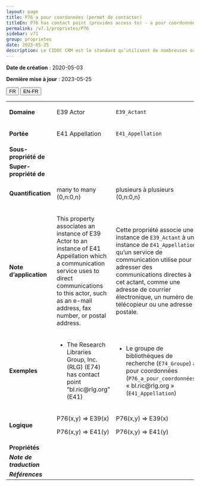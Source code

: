 ```yaml
---
layout: page
title: P76 a pour coordonnées (permet de contacter)
titleEn: P76 has contact point (provides access to) - a pour coordonnées (permet de contacter)
permalink: /v7.1/proprietes/P76
sidebar: v71
group: proprietes
date: 2023-05-25
description: Le CIDOC CRM est le standard qu’utilisent de nombreuses organisations pour l’échange et l’intégration de jeux de données et de spécifications patrimoniales. Il est développé et maintenu à jour exclusivement en anglais par le CRM SIG, un sous-groupe du Conseil international des musées (ICOM). Ceci est une traduction officielle en français développée par la Traduction en français du CIDOC CRM, une initiative qui offre une version française à jour et accessible ouvertement et gratuitement du standard CIDOC CRM et en démocratise l'usage dans la communauté patrimoniale francophone. ------------ The CIDOC CRM is the standard used by many heritage organizations for the exchange and integration of museum collection datasets and specifications. It is developed and maintained exclusively in English by the CRM SIG, a subgroup of the International Council of Museums (ICOM). This is an official translation developed by the Traduction en français du CIDOC CRM, an initiative offering an open, up-to-date, and free French version of the CIDOC CRM standard, and democratizing its use in the francophone heritage community.
---
```


**Date de création** : 2020-05-03

**Dernière mise à jour** : 2023-05-25

<div class="lang-buttons">
 <button id="fr" class="activate">FR</button>
 <button id="en-fr">EN-FR</button>
</div>

<table>
<tbody>
<tr>
<td><strong>Domaine</strong></td>
<td class="en">
<p>E39 Actor</p>
</td>
<td>
<p><code class="language-plaintext highlighter-rouge">E39_Actant</code></p>
</td>
</tr>
<tr>
<td><strong>Portée</strong></td>
<td class="en">
<p>E41 Appellation</p>
</td>
<td>
<p><code class="language-plaintext highlighter-rouge">E41_Appellation</code></p>
</td>
</tr>
<tr>
<td><strong>Sous-propriété de</strong></td>
<td class="en">
</td>
<td>
</td>
</tr>
<tr>
<td><strong>Super-propriété de</strong></td>
<td class="en">
</td>
<td>
</td>
</tr>
<tr>
<td><strong>Quantification</strong></td>
<td class="en">
<p>many to many (0,n:0,n)</p>
</td>
<td>
<p>plusieurs à plusieurs (0,n:0,n)</p>
</td>
</tr>
<tr>
<td><strong>Note d’application</strong></td>
<td class="en">
<p>This property associates an instance of E39 Actor to an instance of E41 Appellation which a communication service uses to direct communications to this actor, such as an e-mail address, fax number, or postal address. </p>
</td>
<td>
<p>Cette propriété associe une instance de <code class="language-plaintext highlighter-rouge">E39_Actant</code> à une instance de <code class="language-plaintext highlighter-rouge">E41_Appellation</code> qu’un service de communication utilise pour adresser des communications directes à cet actant, comme une adresse de courrier électronique, un numéro de télécopieur ou une adresse postale.</p>
</td>
</tr>
<tr>
<td><strong>Exemples</strong></td>
<td class="en">
<ul>
<li><p>The Research Libraries Group, Inc. (RLG) (E74) has contact point “bl.ric@rlg.org” (E41)</p>
</li>
</ul>
</td>
<td>
<ul>
<li><p>Le groupe de bibliothèques de recherche (<code class="language-plaintext highlighter-rouge">E74_Groupe</code>) a pour coordonnées (<code class="language-plaintext highlighter-rouge">P76_a_pour_coordonnées</code>) « bl.ric@rlg.org » (<code class="language-plaintext highlighter-rouge">E41_Appellation</code>)</p>
</li>
</ul>
</td>
</tr>
<tr>
<td><strong>Logique</strong></td>
<td class="en">
<p>P76(x,y) ⇒ E39(x)</p>
<p>P76(x,y) ⇒ E41(y)</p>
</td>
<td>
<p>P76(x,y) ⇒ E39(x)</p>
<p>P76(x,y) ⇒ E41(y)</p>
</td>
</tr>
<tr>
<td><strong>Propriétés</strong></td>
<td class="en">
</td>
<td>
</td>
</tr>
<tr>
<td><strong><em>Note de traduction</em></strong></td>
<td colspan="2">
</td>
</tr>
<tr>
<td><strong><em>Références</em></strong></td>
<td colspan="2">
</td>
</tr>
</tbody>
</table>
